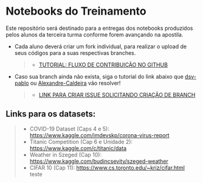 # Notebooks do Treinamento

Este repositório será destinado para a entregas dos notebooks produzidos pelos alunos da terceira turma conforme forem avançando na apostila.

* Cada aluno deverá criar um fork individual, para realizar o upload de seus códigos para a suas respectivas branches.
  > - [TUTORIAL: FLUXO DE CONTRIBUIÇÃO NO GITHUB](https://github.com/NIAS-IA-UFV/treinamento_turma3/issues/3)
* Caso sua branch ainda não exista, siga o tutorial do link abaixo que [dsv-pablo](https://github.com/dsv-pablo) ou [Alexandre-Caldeira](https://github.com/Alexandre-Caldeira) vão resolver!
  > - [LINK PARA CRIAR ISSUE SOLICITANDO CRIAÇÃO DE BRANCH](https://github.com/NIAS-IA-UFV/treinamento_turma3/issues/new?assignees=Alexandre-Caldeira,dsv-pablo&labels=branch%20pendente&title=Branch%20Pendente%3A%20SEU-NOME-DE-USUARIO-GITHUB-AQUI)

## Links para os datasets:
  >- COVID-19 Dataset (Caps 4 e 5): https://www.kaggle.com/imdevskp/corona-virus-report
  >- Titanic Competition (Cap 6 e Unidade 2): https://www.kaggle.com/c/titanic/data
  >- Weather in Szeged (Cap 10): https://www.kaggle.com/budincsevity/szeged-weather
  >- CIFAR 10 (Cap 11): https://www.cs.toronto.edu/~kriz/cifar.html
teste
